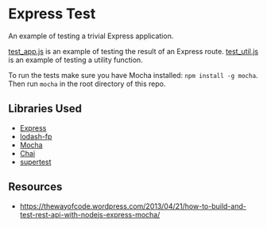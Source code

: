 # Express Test

An example of testing a trivial Express application.

[test_app.js](./test/test_app.js) is an example of testing the result
of an Express route.
[test_util.js](./test/test_util.js) is an example of testing a utility
function.

To run the tests make sure you have Mocha installed: `npm install -g mocha`.
Then run `mocha` in the root directory of this repo.

## Libraries Used

- [Express](http://expressjs.com/)
- [lodash-fp](https://github.com/lodash/lodash-fp)
- [Mocha](http://mochajs.org/)
- [Chai](http://chaijs.com/)
- [supertest](https://github.com/visionmedia/supertest)

## Resources

- https://thewayofcode.wordpress.com/2013/04/21/how-to-build-and-test-rest-api-with-nodejs-express-mocha/
